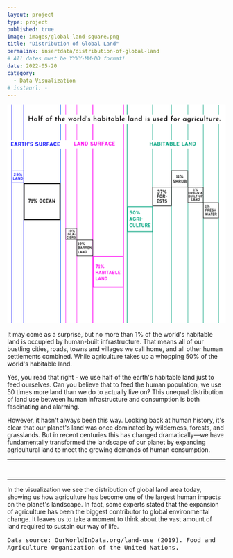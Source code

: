 ```yaml
---
layout: project
type: project
published: true
image: images/global-land-square.png
title: "Distribution of Global Land"
permalink: insertdata/distribution-of-global-land
# All dates must be YYYY-MM-DD format!
date: 2022-05-20
category:
  - Data Visualization
# instaurl: -
---
```


<img class="ui large image" src="/images/global-land.png">

It may come as a surprise, but no more than 1% of the world's habitable land is occupied by human-built infrastructure. That means all of our bustling cities, roads, towns and villages we call home, and all other human settlements combined. While agriculture takes up a whopping 50% of the world's habitable land.

Yes, you read that right - we use half of the earth's habitable land just to feed ourselves. Can you believe that to feed the human population, we use 50 times more land than we do to actually live on? This unequal distribution of land use between human infrastructure and consumption is both fascinating and alarming.

However, it hasn't always been this way. Looking back at human history, it's clear that our planet's land was once dominated by wilderness, forests, and grasslands. But in recent centuries this has changed dramatically—we have fundamentally transformed the landscape of our planet by expanding agricultural land to meet the growing demands of human consumption.

<hr>
<div style="max-width: 60%;"><script type="text/javascript" defer src="https://datawrapper.dwcdn.net/1xd1A/embed.js?v=4" charset="utf-8"></script><noscript><img src="https://datawrapper.dwcdn.net/1xd1A/full.png" alt="" /></noscript></div>
<hr>

In the visualization we see the distribution of global land area today, showing us how agriculture has become one of the largest human impacts on the planet's landscape. In fact, some experts stated that the expansion of agriculture has been the biggest contributor to global environmental change. It leaves us to take a moment to think about the vast amount of land required to sustain our way of life.

<samp>Data source: OurWorldInData.org/land-use (2019). Food and Agriculture Organization of the United Nations.</samp>

